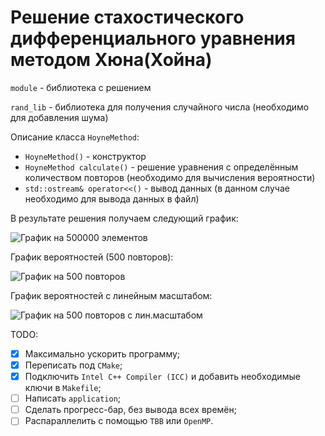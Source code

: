 # Решение стахостического дифференциального уравнения методом Хюна(Хойна)

`module` - библиотека с решением

`rand_lib` - библиотека для получения случайного числа (необходимо для добавления шума)

Описание класса `HoyneMethod`:
* `HoyneMethod()` - конструктор
* `HoyneMethod calculate()` - решение уравнения с определённым количеством повторов (необходимо для вычисления вероятности)
* `std::ostream& operator<<()` - вывод данных (в данном случае необходимо для вывода данных в файл)

В результате решения получаем следующий график:

![График на 500000 элементов](https://psv4.userapi.com/c532036/u466252744/docs/d33/98fc0054edab/3.png?extra=xiQrA8F_d7cB_Tq7pEABEoOR544aRPWstbrSyxAeQs9v1CM6TyX6rOTfgZZ1v_NmvCrVI3rs513bHQEp5fedxo4w4yXOdQxuSuKvPw50QIRQ5_ktOtQLANyMv2uoYA0U2FzlNTaJCGh8_PNnVuKSqtV2Wg)

График вероятностей (500 повторов):

![График на 500 повторов](https://psv4.userapi.com/c520036/u466252744/docs/d12/8459c6ec80e4/1.png?extra=FstajSXJREA_NguQQ8CtJ5KPPz8ufFlnn0Tfm8c17uva6_I6OosLyW_1zgMfMu2xVo1GkB9c6gBiw2zk0L9vsWWdK2oS1eK998CGDD2p-Siql4ALsqHQx7Z9AHHH4FPXSNUUG-z8dh0B8D_agaXAqWNk5g)

График вероятностей с линейным масштабом:

![График на 500 повторов с лин.масштабом](https://psv4.userapi.com/c505536/u466252744/docs/d4/49b5875a72d1/2.png?extra=KuApBxlmV9MF3VJwMKSJ80JHhaIPJzf--JQgzBwUQhDqCSWemtcB2KFSN60nAwyz9ydkA7v_9DI82rOib2HPXQMvbCkxZJgmTjhETaMvcMm2r09MEzhCQwCfE7oezrJnC_wxNrrkA5Z7kJrDaDhjVeLeAg)

TODO:

- [x] Максимально ускорить программу;
- [x] Переписать под `CMake`;
- [x] Подключить `Intel C++ Compiler (ICC)` и добавить необходимые ключи в `Makefile`;
- [ ] Написать `application`;
- [ ] Сделать прогресс-бар, без вывода всех времён;
- [ ] Распараллелить с помощью `TBB` или `OpenMP`. 
